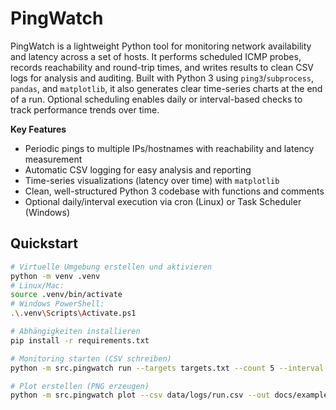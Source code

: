 # PingWatch

PingWatch is a lightweight Python tool for monitoring network availability and latency across a set of hosts. It performs scheduled ICMP probes, records reachability and round-trip times, and writes results to clean CSV logs for analysis and auditing. Built with Python 3 using `ping3`/`subprocess`, `pandas`, and `matplotlib`, it also generates clear time-series charts at the end of a run. Optional scheduling enables daily or interval-based checks to track performance trends over time.

**Key Features**
- Periodic pings to multiple IPs/hostnames with reachability and latency measurement
- Automatic CSV logging for easy analysis and reporting
- Time-series visualizations (latency over time) with `matplotlib`
- Clean, well-structured Python 3 codebase with functions and comments
- Optional daily/interval execution via cron (Linux) or Task Scheduler (Windows)

## Quickstart

```bash
# Virtuelle Umgebung erstellen und aktivieren
python -m venv .venv
# Linux/Mac:
source .venv/bin/activate
# Windows PowerShell:
.\.venv\Scripts\Activate.ps1

# Abhängigkeiten installieren
pip install -r requirements.txt

# Monitoring starten (CSV schreiben)
python -m src.pingwatch run --targets targets.txt --count 5 --interval 5 --out data/logs/run.csv

# Plot erstellen (PNG erzeugen)
python -m src.pingwatch plot --csv data/logs/run.csv --out docs/example_plot.png
